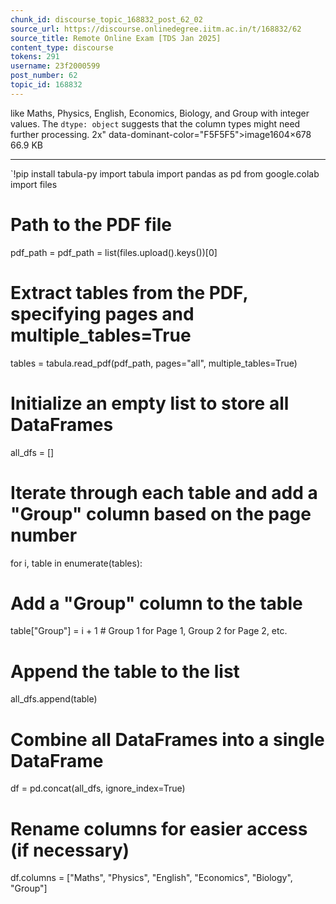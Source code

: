 ```yaml
---
chunk_id: discourse_topic_168832_post_62_02
source_url: https://discourse.onlinedegree.iitm.ac.in/t/168832/62
source_title: Remote Online Exam [TDS Jan 2025]
content_type: discourse
tokens: 291
username: 23f2000599
post_number: 62
topic_id: 168832
---
```


 like Maths, Physics, English, Economics, Biology, and Group with integer values. The `dtype: object` suggests that the column types might need further processing. 2x" data-dominant-color="F5F5F5">image1604×678 66.9 KB

---

`!pip install tabula-py
import tabula
import pandas as pd
from google.colab import files

# Path to the PDF file
pdf_path = pdf_path = list(files.upload().keys())[0]

# Extract tables from the PDF, specifying pages and multiple_tables=True
tables = tabula.read_pdf(pdf_path, pages="all", multiple_tables=True)

# Initialize an empty list to store all DataFrames
all_dfs = []

# Iterate through each table and add a "Group" column based on the page number
for i, table in enumerate(tables):
 # Add a "Group" column to the table
 table["Group"] = i + 1 # Group 1 for Page 1, Group 2 for Page 2, etc.
 # Append the table to the list
 all_dfs.append(table)

# Combine all DataFrames into a single DataFrame
df = pd.concat(all_dfs, ignore_index=True)

# Rename columns for easier access (if necessary)
df.columns = ["Maths", "Physics", "English", "Economics", "Biology", "Group"]

